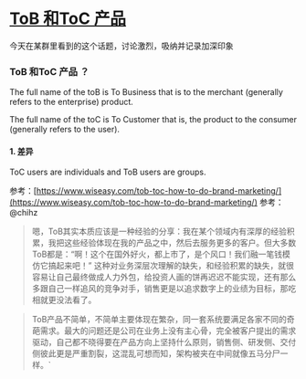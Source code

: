 # [ToB 和ToC 产品](https://github.com/zfy68/gitblog/issues/19)

今天在某群里看到的这个话题，讨论激烈，吸纳并记录加深印象

### ToB 和ToC 产品 ？

The full name of the toB is To Business that is to the merchant (generally refers to the enterprise) product.

The full name of the toC is To Customer that is, the product to the consumer (generally refers to the user).

####  1. 差异 
ToC users are individuals and ToB users are groups. 


参考：[https://www.wiseasy.com/tob-toc-how-to-do-brand-marketing/](https://www.wiseasy.com/tob-toc-how-to-do-brand-marketing/)
参考：@chihz

> 嗯，ToB其实本质应该是一种经验的分享：我在某个领域内有深厚的经验积累，我把这些经验体现在我的产品之中，然后去服务更多的客户。但大多数ToB都是：“啊！这个在国外好火，都上市了，是个风口！我们融一笔钱模仿它搞起来吧！” 这种对业务深层次理解的缺失，和经验积累的缺失，就很容易让自己最终做成人力外包，给投资人画的饼再迟迟不能实现，还有那么多跟自己一样追风的竞争对手，销售更是以追求数字上的业绩为目标，那吃相就更没法看了。

> ToB产品不简单，不简单主要体现在繁杂，同一套系统要满足各家不同的奇葩需求。最大的问题还是公司在业务上没有主心骨，完全被客户提出的需求驱动，自己都不晓得要在产品方向上坚持什么原则，销售侧、研发侧、交付侧彼此更是严重割裂，这混乱可想而知，架构被夹在中间就像五马分尸一样。`